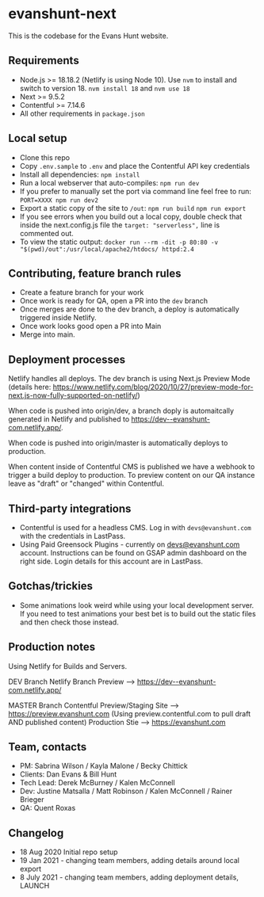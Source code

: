 # evanshunt-next

This is the codebase for the Evans Hunt website.

## Requirements

* Node.js >= 18.18.2 (Netlify is using Node 10). Use `nvm` to install and switch to version 18. `nvm install 18` and `nvm use 18`
* Next >= 9.5.2
* Contentful >= 7.14.6
* All other requirements in `package.json`

## Local setup

* Clone this repo
* Copy `.env.sample` to `.env` and place the Contentful API key credentials
* Install all dependencies:
    `npm install`
* Run a local webserver that auto-compiles:
    `npm run dev`
* If you prefer to manually set the port via command line feel free to run:
    `PORT=XXXX npm run dev2`
* Export a static copy of the site to `/out`:
    `npm run build`
    `npm run export`
* If you see errors when you build out a local copy, double check that inside the next.config.js file the `target: "serverless",` line is commented out.
* To view the static output:
    `docker run --rm -dit -p 80:80 -v "$(pwd)/out":/usr/local/apache2/htdocs/ httpd:2.4`

## Contributing, feature branch rules

* Create a feature branch for your work
* Once work is ready for QA, open a PR into the `dev` branch
* Once merges are done to the dev branch, a deploy is automatically triggered inside Netlify.
* Once work looks good open a PR into Main
* Merge into main.

## Deployment processes

Netlify handles all deploys. The dev branch is using Next.js Preview Mode (details here: https://www.netlify.com/blog/2020/10/27/preview-mode-for-next.js-now-fully-supported-on-netlify/)

When code is pushed into origin/dev, a branch doply is automaitcally generated in Netlify and published to https://dev--evanshunt-com.netlify.app/.

When code is pushed into origin/master is automatically deploys to production.

When content inside of Contentful CMS is published we have a webhook to trigger a build deploy to production. To preview content on our QA instance leave as "draft" or "changed" within Contentful.

## Third-party integrations

* Contentful is used for a headless CMS. Log in with `devs@evanshunt.com` with the credentials in LastPass.
* Using Paid Greensock Plugins - currently on devs@evanshunt.com account. Instructions can be found on GSAP admin dashboard on the right side. Login details for this account are in LastPass.

## Gotchas/trickies

* Some animations look weird while using your local development server. If you need to test animations your best bet is to build out the static files and then check those instead.

## Production notes

Using Netlify for Builds and Servers.

DEV Branch 
Netlify Branch Preview --> https://dev--evanshunt-com.netlify.app/

MASTER Branch
Contentful Preview/Staging Site --> https://preview.evanshunt.com (Using preview.contentful.com to pull draft AND published content)
Production Stie --> https://evanshunt.com

## Team, contacts

* PM: Sabrina Wilson / Kayla Malone / Becky Chittick
* Clients: Dan Evans & Bill Hunt
* Tech Lead: Derek McBurney / Kalen McConnell
* Dev: Justine Matsalla / Matt Robinson / Kalen McConnell / Rainer Brieger
* QA: Quent Roxas

## Changelog
* 18 Aug 2020 Initial repo setup
* 19 Jan 2021 - changing team members, adding details around local export
* 8 July 2021 - changing team members, adding deployment details, LAUNCH